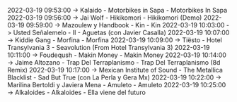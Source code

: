 2022-03-19 09:53:00 -> Kalaido - Motorbikes in Sapa - Motorbikes In Sapa
2022-03-19 09:56:00 -> Jai Wolf - Hikikomori - Hikikomori (Demo)
2022-03-19 09:59:00 -> Mazoulew y Handbook - Kin - Kin
2022-03-19 10:03:00 -> Usted Señalemelo - II - Aguetas (con Javier Casalla)
2022-03-19 10:07:00 -> Kiddie Gang - Morfina - Morfina
2022-03-19 10:09:00 -> Tiësto - Hotel Transylvania 3 - Seavolution (From Hotel Transylvania 3)
2022-03-19 10:11:00 -> Foudeqush - Makin Money - Makin Money
2022-03-19 10:14:00 -> Jaime Altozano - Trap Del Terraplanismo - Trap Del Terraplanismo (8d Remix)
2022-03-19 10:17:00 -> Mexican Institute of Sound - The Metallica Blacklist - Sad But True (con La Perla y Gera Mx)
2022-03-19 10:22:00 -> Marilina Bertoldi y Javiera Mena - Amuleto - Amuleto
2022-03-19 10:25:00 -> Alkaloides - Alkaloides - Ella viene del futuro
